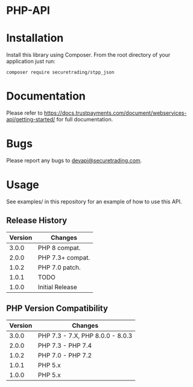 # PHP-API

# Installation

Install this library using Composer.  From the root directory of your application just run:

    composer require securetrading/stpp_json
    
# Documentation

Please refer to https://docs.trustpayments.com/document/webservices-api/getting-started/ for full documentation.

# Bugs

Please report any bugs to devapi@securetrading.com.

# Usage

See examples/ in this repository for an example of how to use this API.

## Release History

| Version  | Changes              |
| -------- |---------------       |
| 3.0.0    | PHP 8 compat.        |
| 2.0.0    | PHP 7.3+ compat.     |
| 1.0.2    | PHP 7.0 patch.       |
| 1.0.1    | TODO                 |
| 1.0.0    | Initial Release      |

## PHP Version Compatibility

| Version  | Changes                          |
| -------- |---------------                   |
| 3.0.0    | PHP 7.3 - 7.X, PHP 8.0.0 - 8.0.3 |
| 2.0.0    | PHP 7.3 - PHP 7.4                |
| 1.0.2    | PHP 7.0 - PHP 7.2                |
| 1.0.1    | PHP 5.x                          |
| 1.0.0    | PHP 5.x                          |
